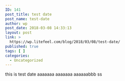 ```yaml
---
ID: 141
post_title: test date
post_name: test-date
author: wp
post_date: 2018-03-08 14:33:13
layout: post
link: >
  https://wp.litefeel.com/blog/2018/03/08/test-date/
published: true
tags: [ ]
categories:
  - Uncategorized
---
```

this is test date
aaaaaaa
aaaaaaa
aaaaaabbb
ss
